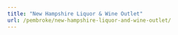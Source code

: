 ```yaml
---
title: "New Hampshire Liquor & Wine Outlet"
url: /pembroke/new-hampshire-liquor-and-wine-outlet/
---
```

